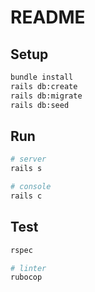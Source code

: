 # README

## Setup

```sh
bundle install
rails db:create
rails db:migrate
rails db:seed
```

## Run

```sh
# server
rails s

# console
rails c
```

## Test

```sh
rspec

# linter
rubocop
```
